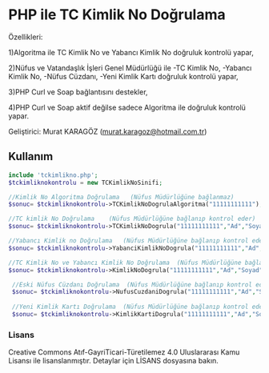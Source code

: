 
# PHP ile TC Kimlik No Doğrulama

Özellikleri:

1)Algoritma ile TC Kimlik No ve Yabancı Kimlik No doğruluk kontrolü yapar,

2)Nüfus ve Vatandaşlık İşleri Genel Müdürlüğü ile 
-TC Kimlik No, 
-Yabancı Kimlik No,
-Nüfus Cüzdanı,
-Yeni Kimlik Kartı doğruluk kontrolü yapar,

3)PHP Curl ve Soap bağlantısını destekler,

4)PHP Curl ve Soap aktif değilse sadece Algoritma ile doğruluk kontrolü yapar.

Geliştirici: Murat KARAGÖZ (murat.karagoz@hotmail.com.tr)

## Kullanım
```php
include 'tckimlikno.php';
$tckimliknokontrolu = new TCKimlikNoSinifi;

//Kimlik No Algoritma Doğrulama   (Nüfus Müdürlüğüne bağlanmaz)
$sonuc= $tckimliknokontrolu->TCKimlikNoDogrulaAlgoritma("11111111111");

//TC kimlik No Doğrulama    (Nüfus Müdürlüğüne bağlanıp kontrol eder)
$sonuc= $tckimliknokontrolu->TCKimlikNoDogrula("11111111111","Ad","Soyad","Doğum Yılı");

//Yabancı Kimlik no Doğrulama   (Nüfus Müdürlüğüne bağlanıp kontrol eder)
$sonuc= $tckimliknokontrolu->YabanciKimlikNoDogrula("11111111111","Ad","Soyad","Doğum Günü","Doğum Ayı","Doğum Yılı");

//TC Kimlik No ve Yabancı Kimlik No Doğrulama  (Nüfus Müdürlüğüne bağlanıp kontrol eder)
$sonuc= $tckimliknokontrolu->KimlikNoDogrula("11111111111","Ad","Soyad","Doğum Günü","Doğum Ayı","Doğum Yılı");

 //Eski Nüfus Cüzdanı Doğrulama  (Nüfus Müdürlüğüne bağlanıp kontrol eder)
 $sonuc= $tckimliknokontrolu->NufusCuzdaniDogrula("11111111111","Ad","Soyad","Doğum Günü","Doğum Ayı","Doğum Yılı","Nüfus Cüzdanı Seri","Nüfus Cüzdanı No");
 
 //Yeni Kimlik Kartı Doğrulama  (Nüfus Müdürlüğüne bağlanıp kontrol eder)
 $sonuc= $tckimliknokontrolu->KimlikKartiDogrula("11111111111","Ad","Soyad","Doğum Günü","Doğum Ayı","Doğum Yılı","Kimlik Kartı Seri No");
 ``` 

### Lisans
Creative Commons Atıf-GayriTicari-Türetilemez 4.0 Uluslararası Kamu Lisansı ile lisanslanmıştır. Detaylar için LİSANS dosyasına bakın.
